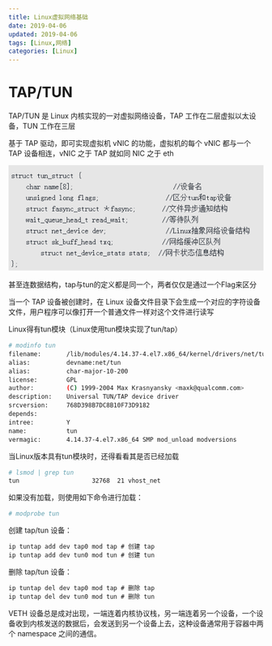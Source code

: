 ```yaml
---
title: Linux虚拟网络基础
date: 2019-04-06
updated: 2019-04-06
tags: [Linux,网络]
categories: [Linux]
---
```


# TAP/TUN

TAP/TUN 是 Linux 内核实现的一对虚拟网络设备，TAP 工作在二层虚拟以太设备，TUN 工作在三层

基于 TAP 驱动，即可实现虚拟机 vNIC 的功能，虚拟机的每个 vNIC 都与一个 TAP 设备相连，vNIC 之于 TAP 就如同 NIC 之于 eth

![图片](https://raw.githubusercontent.com/geekspeng/geekspeng.github.io/develop/source/images/spYkMDTpsJUD0VI8.png!thumbnail)

<!-- more -->

甚至连数据结构，tap与tun的定义都是同一个，两者仅仅是通过一个Flag来区分

当一个 TAP 设备被创建时，在 Linux 设备文件目录下会生成一个对应的字符设备文件，用户程序可以像打开一个普通文件一样对这个文件进行读写

Linux得有tun模块（Linux使用tun模块实现了tun/tap）

```bash
# modinfo tun
filename:       /lib/modules/4.14.37-4.el7.x86_64/kernel/drivers/net/tun.ko.xz
alias:          devname:net/tun
alias:          char-major-10-200
license:        GPL
author:         (C) 1999-2004 Max Krasnyansky <maxk@qualcomm.com>
description:    Universal TUN/TAP device driver
srcversion:     768D398B7DC8B10F73D9182
depends:
intree:         Y
name:           tun
vermagic:       4.14.37-4.el7.x86_64 SMP mod_unload modversions
```
当Linux版本具有tun模块时，还得看看其是否已经加载

```bash
# lsmod | grep tun
tun                    32768  21 vhost_net
```
如果没有加载，则使用如下命令进行加载：

```bash
# modprobe tun
```
创建 tap/tun 设备：

```bash
ip tuntap add dev tap0 mod tap # 创建 tap 
ip tuntap add dev tun0 mod tun # 创建 tun
```
删除 tap/tun 设备：

```bash
ip tuntap del dev tap0 mod tap # 删除 tap 
ip tuntap del dev tun0 mod tun # 删除 tun
```
VETH 设备总是成对出现，一端连着内核协议栈，另一端连着另一个设备，一个设备收到内核发送的数据后，会发送到另一个设备上去，这种设备通常用于容器中两个 namespace 之间的通信。
